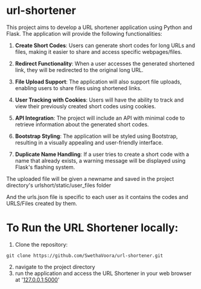 # url-shortener

This project aims to develop a URL shortener application using Python and Flask. The application will provide the following functionalities:

1. **Create Short Codes**: Users can generate short codes for long URLs and files, making it easier to share and access specific webpages/files.

2. **Redirect Functionality**: When a user accesses the generated shortened link, they will be redirected to the original long URL.

3. **File Upload Support**: The application will also support file uploads, enabling users to share files using shortened links.

4. **User Tracking with Cookies**: Users will have the ability to track and view their previously created short codes using cookies.

5. **API Integration**: The project will include an API with minimal code to retrieve information about the generated short codes.

6. **Bootstrap Styling**: The application will be styled using Bootstrap, resulting in a visually appealing and user-friendly interface.

7. **Duplicate Name Handling**: If a user tries to create a short code with a name that already exists, a warning message will be displayed using Flask's flashing system.

The uploaded file will be given a newname and saved in the project directory's urlshort/static/user_files folder

And the urls.json file is specific to each user as it contains the codes and URLS/Files created by them.

# To Run the URL Shortener locally:

1. Clone the repository:

```
git clone https://github.com/SwethaVoora/url-shortener.git
```

2. navigate to the project directory
3. run the application and access the URL Shortener in your web browser at '[127.0.0.1:5000](http://127.0.0.1:5000)'
